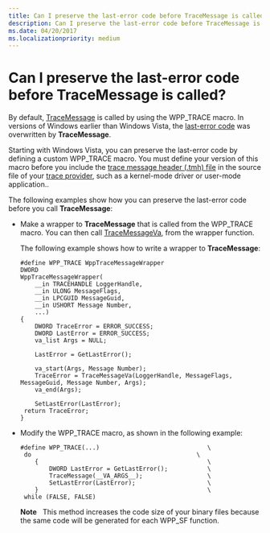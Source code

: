 ```yaml
---
title: Can I preserve the last-error code before TraceMessage is called
description: Can I preserve the last-error code before TraceMessage is called
ms.date: 04/20/2017
ms.localizationpriority: medium
---
```


# Can I preserve the last-error code before TraceMessage is called?


By default, [TraceMessage](/windows/win32/api/evntrace/nf-evntrace-tracemessage) is called by using the WPP\_TRACE macro. In versions of Windows earlier than Windows Vista, the [last-error code](/windows/win32/debug/last-error-code) was overwritten by **TraceMessage**.

Starting with Windows Vista, you can preserve the last-error code by defining a custom WPP\_TRACE macro. You must define your version of this macro before you include the [trace message header (.tmh) file](trace-message-header-file.md) in the source file of your [trace provider](trace-provider.md), such as a kernel-mode driver or user-mode application..

The following examples show how you can preserve the last-error code before you call **TraceMessage**:

-   Make a wrapper to **TraceMessage** that is called from the WPP\_TRACE macro. You can then call [TraceMessageVa](/windows/win32/api/evntrace/nf-evntrace-tracemessageva), from the wrapper function.

    The following example shows how to write a wrapper to **TraceMessage**:

    ```
    #define WPP_TRACE WppTraceMessageWrapper
    DWORD
    WppTraceMessageWrapper(
        __in TRACEHANDLE LoggerHandle,
        __in ULONG MessageFlags,
        __in LPCGUID MessageGuid,
        __in USHORT Message Number,
        ...)
    {
        DWORD TraceError = ERROR_SUCCESS;
        DWORD LastError = ERROR_SUCCESS;
        va_list Args = NULL;
     
        LastError = GetLastError();
     
        va_start(Args, Message Number);
        TraceError = TraceMessageVa(LoggerHandle, MessageFlags, MessageGuid, Message Number, Args);
        va_end(Args);
     
        SetLastError(LastError);
     return TraceError;
    }
    ```

-   Modify the WPP\_TRACE macro, as shown in the following example:
    ```
    #define WPP_TRACE(...)                              \
     do                                              \
        {                                               \
            DWORD LastError = GetLastError();           \
            TraceMessage(__VA_ARGS__);                  \
            SetLastError(LastError);                    \
        }                                               \
     while (FALSE, FALSE)
    ```

    **Note**   This method increases the code size of your binary files because the same code will be generated for each WPP\_SF function.

     

 

